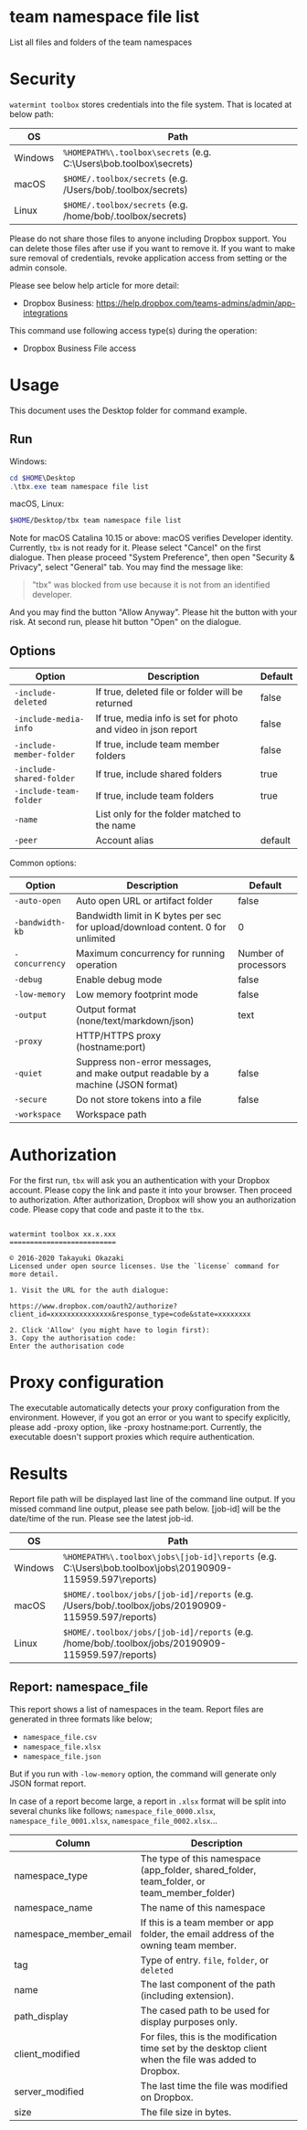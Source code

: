 # team namespace file list 

List all files and folders of the team namespaces 

# Security

`watermint toolbox` stores credentials into the file system. That is located at below path:

| OS       | Path                                                               |
| -------- | ------------------------------------------------------------------ |
| Windows  | `%HOMEPATH%\.toolbox\secrets` (e.g. C:\Users\bob\.toolbox\secrets) |
| macOS    | `$HOME/.toolbox/secrets` (e.g. /Users/bob/.toolbox/secrets)        |
| Linux    | `$HOME/.toolbox/secrets` (e.g. /home/bob/.toolbox/secrets)         |

Please do not share those files to anyone including Dropbox support.
You can delete those files after use if you want to remove it. If you want to make sure removal of credentials, revoke application access from setting or the admin console.

Please see below help article for more detail:
* Dropbox Business: https://help.dropbox.com/teams-admins/admin/app-integrations

This command use following access type(s) during the operation:
* Dropbox Business File access

# Usage

This document uses the Desktop folder for command example.

## Run

Windows:

```powershell
cd $HOME\Desktop
.\tbx.exe team namespace file list 
```

macOS, Linux:

```bash
$HOME/Desktop/tbx team namespace file list 
```

Note for macOS Catalina 10.15 or above: macOS verifies Developer identity. Currently, `tbx` is not ready for it. Please select "Cancel" on the first dialogue. Then please proceed "System Preference", then open "Security & Privacy", select "General" tab.
You may find the message like:
> "tbx" was blocked from use because it is not from an identified developer.

And you may find the button "Allow Anyway". Please hit the button with your risk. At second run, please hit button "Open" on the dialogue.

## Options

| Option                   | Description                                                   | Default |
|--------------------------|---------------------------------------------------------------|---------|
| `-include-deleted`       | If true, deleted file or folder will be returned              | false   |
| `-include-media-info`    | If true, media info is set for photo and video in json report | false   |
| `-include-member-folder` | If true, include team member folders                          | false   |
| `-include-shared-folder` | If true, include shared folders                               | true    |
| `-include-team-folder`   | If true, include team folders                                 | true    |
| `-name`                  | List only for the folder matched to the name                  |         |
| `-peer`                  | Account alias                                                 | default |

Common options:

| Option          | Description                                                                      | Default              |
|-----------------|----------------------------------------------------------------------------------|----------------------|
| `-auto-open`    | Auto open URL or artifact folder                                                 | false                |
| `-bandwidth-kb` | Bandwidth limit in K bytes per sec for upload/download content. 0 for unlimited  | 0                    |
| `-concurrency`  | Maximum concurrency for running operation                                        | Number of processors |
| `-debug`        | Enable debug mode                                                                | false                |
| `-low-memory`   | Low memory footprint mode                                                        | false                |
| `-output`       | Output format (none/text/markdown/json)                                          | text                 |
| `-proxy`        | HTTP/HTTPS proxy (hostname:port)                                                 |                      |
| `-quiet`        | Suppress non-error messages, and make output readable by a machine (JSON format) | false                |
| `-secure`       | Do not store tokens into a file                                                  | false                |
| `-workspace`    | Workspace path                                                                   |                      |

# Authorization

For the first run, `tbx` will ask you an authentication with your Dropbox account. Please copy the link and paste it into your browser. Then proceed to authorization. After authorization, Dropbox will show you an authorization code. Please copy that code and paste it to the `tbx`.

```

watermint toolbox xx.x.xxx
==========================

© 2016-2020 Takayuki Okazaki
Licensed under open source licenses. Use the `license` command for more detail.

1. Visit the URL for the auth dialogue:

https://www.dropbox.com/oauth2/authorize?client_id=xxxxxxxxxxxxxxx&response_type=code&state=xxxxxxxx

2. Click 'Allow' (you might have to login first):
3. Copy the authorisation code:
Enter the authorisation code

```

# Proxy configuration

The executable automatically detects your proxy configuration from the environment. However, if you got an error or you want to specify explicitly, please add -proxy option, like -proxy hostname:port. Currently, the executable doesn't support proxies which require authentication.

# Results

Report file path will be displayed last line of the command line output. If you missed command line output, please see path below. [job-id] will be the date/time of the run. Please see the latest job-id.

| OS      | Path                                                                                                      |
| ------- | --------------------------------------------------------------------------------------------------------- |
| Windows | `%HOMEPATH%\.toolbox\jobs\[job-id]\reports` (e.g. C:\Users\bob\.toolbox\jobs\20190909-115959.597\reports) |
| macOS   | `$HOME/.toolbox/jobs/[job-id]/reports` (e.g. /Users/bob/.toolbox/jobs/20190909-115959.597/reports)        |
| Linux   | `$HOME/.toolbox/jobs/[job-id]/reports` (e.g. /home/bob/.toolbox/jobs/20190909-115959.597/reports)         |

## Report: namespace_file 
This report shows a list of namespaces in the team.
Report files are generated in three formats like below;
* `namespace_file.csv`
* `namespace_file.xlsx`
* `namespace_file.json`

But if you run with `-low-memory` option, the command will generate only JSON format report.

In case of a report become large, a report in `.xlsx` format will be split into several chunks like follows;
`namespace_file_0000.xlsx`, `namespace_file_0001.xlsx`, `namespace_file_0002.xlsx`...   

| Column                 | Description                                                                                            |
|------------------------|--------------------------------------------------------------------------------------------------------|
| namespace_type         | The type of this namespace (app_folder, shared_folder, team_folder, or team_member_folder)             |
| namespace_name         | The name of this namespace                                                                             |
| namespace_member_email | If this is a team member or app folder, the email address of the owning team member.                   |
| tag                    | Type of entry. `file`, `folder`, or `deleted`                                                          |
| name                   | The last component of the path (including extension).                                                  |
| path_display           | The cased path to be used for display purposes only.                                                   |
| client_modified        | For files, this is the modification time set by the desktop client when the file was added to Dropbox. |
| server_modified        | The last time the file was modified on Dropbox.                                                        |
| size                   | The file size in bytes.                                                                                |

